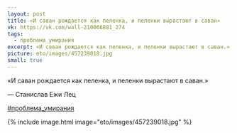 ```yaml
---
layout: post
title: «И саван рождается как пеленка, и пеленки вырастают в саван»
vk: https://vk.com/wall-210066881_274
tags:
  - проблема_умирания
excerpt: «И саван рождается как пеленка, и пеленки вырастают в саван.» — Станислав Ежи Лец
picture: eto/images/457239018.jpg
small: true
---
```

«И саван рождается как пеленка, и пеленки вырастают в саван.»

— Станислав Ежи Лец

[#проблема_умирания](poisk.html#проблема_умирания)

{% include image.html image="eto/images/457239018.jpg" %}